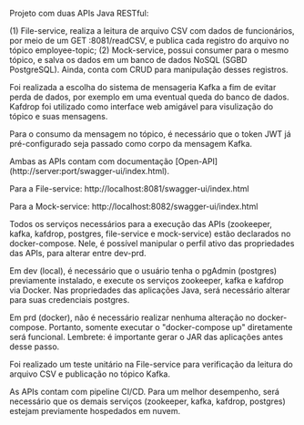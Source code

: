 Projeto com duas APIs Java RESTful:

(1) File-service, realiza a leitura de arquivo CSV com dados de funcionários, por meio de um GET :8081/readCSV, e publica cada registro do arquivo no tópico employee-topic;
(2) Mock-service, possui consumer para o mesmo tópico, e salva os dados em um banco de dados NoSQL (SGBD PostgreSQL). Ainda, conta com CRUD para manipulação desses registros.

Foi realizada a escolha do sistema de mensageria Kafka a fim de evitar perda de dados, por exemplo em uma eventual queda do banco de dados. 
Kafdrop foi utilizado como interface web amigável para visulização do tópico e suas mensagens.

Para o consumo da mensagem no tópico, é necessário que o token JWT já pré-configurado seja passado como corpo da mensagem Kafka. 

Ambas as APIs contam com documentação [Open-API] (http://server:port/swagger-ui/index.html). 

Para a File-service: http://localhost:8081/swagger-ui/index.html

Para a Mock-service: http://localhost:8082/swagger-ui/index.html

Todos os serviços necessários para a execução das APIs (zookeeper, kafka, kafdrop, postgres, file-service e mock-service) 
estão declarados no docker-compose. Nele, é possível manipular o perfil ativo das propriedades das APIs, para alterar entre dev-prd.

Em dev (local), é necessário que o usuário tenha o pgAdmin (postgres) previamente instalado, e execute os serviços zookeeper, kafka e kafdrop via Docker.
Nas propriedades das aplicações Java, será necessário alterar para suas credenciais postgres. 

Em prd (docker), não é necessário realizar nenhuma alteração no docker-compose. Portanto, somente executar o "docker-compose up" diretamente será funcional. Lembrete: é importante gerar o JAR das aplicações antes desse passo. 

Foi realizado um teste unitário na File-service para verificação da leitura do arquivo CSV e publicação no tópico Kafka.

As APIs contam com pipeline CI/CD. Para um melhor desempenho, será necessário que os demais serviços (zookeeper, kafka, kafdrop, postgres) estejam previamente hospedados em nuvem. 
